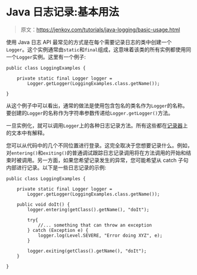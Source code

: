 # Java 日志记录:基本用法

> 原文：<https://jenkov.com/tutorials/java-logging/basic-usage.html>

使用 Java 日志 API 最常见的方式是在每个需要记录日志的类中创建一个`Logger`。这个实例通常由`static`和`final`组成，这意味着该类的所有实例都使用同一个`Logger`实例。这里有一个例子:

```
public class LoggingExamples {

    private static final Logger logger =
        Logger.getLogger(LoggingExamples.class.getName());

}

```

从这个例子中可以看出，通常的做法是使用包含包名的类名作为`Logger`的名称。要创建的`Logger`的名称作为字符串参数传递给`Logger.getLogger()`方法。

一旦实例化，就可以调用`Logger`上的各种日志记录方法。所有这些都在[记录器](logger.html)上的文本中有解释。

您可以从代码中的几个不同位置进行登录。这完全取决于您想要记录什么。例如，对`entering()`和`exiting()`的普通调试跟踪日志记录调用将在方法调用的开始和结束时被调用。另一方面，如果您希望记录发生的异常，您可能希望从 catch 子句内部进行记录。以下是一些日志记录的示例:

```
public class LoggingExamples {

    private static final Logger logger =
        Logger.getLogger(LoggingExamples.class.getName());

    public void doIt() {
        logger.entering(getClass().getName(), "doIt");

        try{
            //... something that can throw an exception
        } catch (Exception e) {
            logger.log(Level.SEVERE, "Error doing XYZ", e);
        }

        logger.exiting(getClass().getName(), "doIt");
    }

}

```